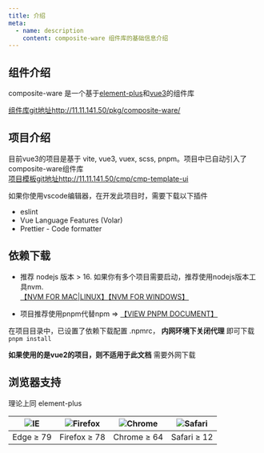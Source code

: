 ```yaml
---
title: 介绍
meta:
  - name: description
    content: composite-ware 组件库的基础信息介绍
---
```


## 组件介绍

composite-ware 是一个基于[element-plus](https://element-plus.org/)和[vue3](https://v3.vuejs.org/)的组件库  

[组件库git地址http://11.11.141.50/pkg/composite-ware/](http://11.11.141.50/pkg/composite-ware/)

## 项目介绍

目前vue3的项目是基于 vite, vue3, vuex, scss, pnpm。项目中已自动引入了composite-ware组件库  
[项目模板git地址http://11.11.141.50/cmp/cmp-template-ui](http://11.11.141.50/cmp/cmp-template-ui)

如果你使用vscode编辑器，在开发此项目时，需要下载以下插件

- eslint
- Vue Language Features (Volar)
- Prettier - Code formatter

## 依赖下载

- 推荐 nodejs 版本 > 16. 如果你有多个项目需要启动，推荐使用nodejs版本工具nvm.  
[【NVM FOR MAC|LINUX】](https://github.com/nvm-sh/nvm)[【NVM FOR WINDOWS】](https://github.com/coreybutler/nvm-windows/releases)

- 项目推荐使用pnpm代替npm => [【VIEW PNPM DOCUMENT】](https://pnpm.io/zh/)

在项目目录中，已设置了依赖下载配置 .npmrc， __内网环境下关闭代理__ 即可下载 `pnpm install`

__如果使用的是vue2的项目，则不适用于此文档__ 需要外网下载

## 浏览器支持

理论上同 element-plus

| ![IE](https://cdn.jsdelivr.net/npm/@browser-logos/edge/edge_32x32.png) | ![Firefox](https://cdn.jsdelivr.net/npm/@browser-logos/firefox/firefox_32x32.png) | ![Chrome](https://cdn.jsdelivr.net/npm/@browser-logos/chrome/chrome_32x32.png) | ![Safari](https://cdn.jsdelivr.net/npm/@browser-logos/safari/safari_32x32.png) |
| ---------------------------------------------------------------------- | --------------------------------------------------------------------------------- | ------------------------------------------------------------------------------ | ------------------------------------------------------------------------------ |
| Edge ≥ 79                                                              | Firefox ≥ 78                                                                      | Chrome ≥ 64                                                                    | Safari ≥ 12                                                                    |
